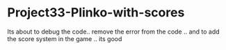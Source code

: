 # Project33-Plinko-with-scores
Its about to debug the code.. remove the error from the code  .. and to add the score system in the game .. its good 
